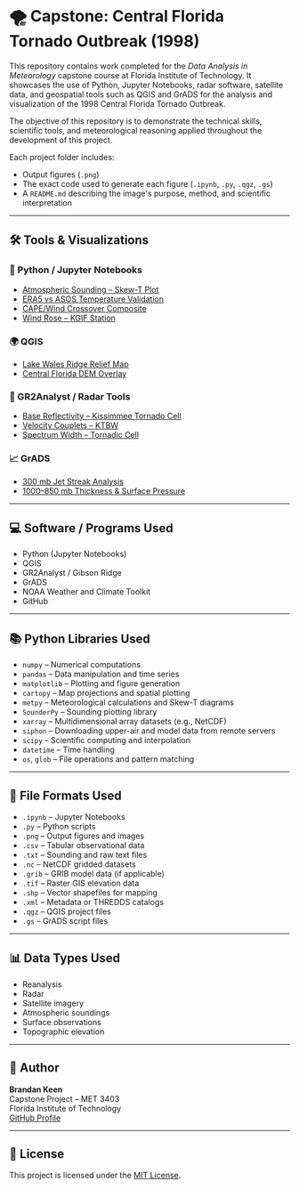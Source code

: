 # 🌪️ Capstone: Central Florida Tornado Outbreak (1998)

This repository contains work completed for the *Data Analysis in Meteorology* capstone course at Florida Institute of Technology. It showcases the use of Python, Jupyter Notebooks, radar software, satellite data, and geospatial tools such as QGIS and GrADS for the analysis and visualization of the 1998 Central Florida Tornado Outbreak.

The objective of this repository is to demonstrate the technical skills, scientific tools, and meteorological reasoning applied throughout the development of this project.

Each project folder includes:
- Output figures (`.png`)
- The exact code used to generate each figure (`.ipynb`, `.py`, `.qgz`, `.gs`)
- A `README.md` describing the image's purpose, method, and scientific interpretation

---

## 🛠️ Tools & Visualizations

### 🐍 Python / Jupyter Notebooks
- [Atmospheric Sounding – Skew-T Plot](graphics/soundings/README.md)
- [ERA5 vs ASOS Temperature Validation](graphics/reanalysis/README.md)
- [CAPE/Wind Crossover Composite](graphics/reanalysis/README.md)
- [Wind Rose – KGIF Station](graphics/wind_roses/README.md)

### 🌍 QGIS
- [Lake Wales Ridge Relief Map](graphics/topographical/README.md)
- [Central Florida DEM Overlay](graphics/topographical/README.md)

### 📡 GR2Analyst / Radar Tools
- [Base Reflectivity – Kissimmee Tornado Cell](graphics/radar/README.md)
- [Velocity Couplets – KTBW](graphics/radar/README.md)
- [Spectrum Width – Tornadic Cell](graphics/radar/README.md)

### 📈 GrADS
- [300 mb Jet Streak Analysis](graphics/reanalysis/README.md)
- [1000–850 mb Thickness & Surface Pressure](graphics/reanalysis/README.md)

---

## 💻 Software / Programs Used

- Python (Jupyter Notebooks)  
- QGIS  
- GR2Analyst / Gibson Ridge  
- GrADS  
- NOAA Weather and Climate Toolkit  
- GitHub  

---

## 📚 Python Libraries Used

- `numpy` – Numerical computations  
- `pandas` – Data manipulation and time series  
- `matplotlib` – Plotting and figure generation  
- `cartopy` – Map projections and spatial plotting  
- `metpy` – Meteorological calculations and Skew-T diagrams  
- `SounderPy` – Sounding plotting library  
- `xarray` – Multidimensional array datasets (e.g., NetCDF)  
- `siphon` – Downloading upper-air and model data from remote servers  
- `scipy` – Scientific computing and interpolation  
- `datetime` – Time handling  
- `os`, `glob` – File operations and pattern matching  

---

## 📁 File Formats Used

- `.ipynb` – Jupyter Notebooks  
- `.py` – Python scripts  
- `.png` – Output figures and images  
- `.csv` – Tabular observational data  
- `.txt` – Sounding and raw text files  
- `.nc` – NetCDF gridded datasets  
- `.grib` – GRIB model data (if applicable)  
- `.tif` – Raster GIS elevation data  
- `.shp` – Vector shapefiles for mapping  
- `.xml` – Metadata or THREDDS catalogs  
- `.qgz` – QGIS project files  
- `.gs` – GrADS script files  

---

## 📊 Data Types Used

- Reanalysis  
- Radar  
- Satellite imagery  
- Atmospheric soundings  
- Surface observations  
- Topographic elevation  

---

## 👤 Author

**Brandan Keen**  
Capstone Project – MET 3403  
Florida Institute of Technology  
[GitHub Profile](https://github.com/BrandanKeen)

---

## 📄 License

This project is licensed under the [MIT License](LICENSE).
